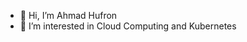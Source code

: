 - 👋 Hi, I’m Ahmad Hufron 
- 👀 I’m interested in Cloud Computing and Kubernetes

<!---
ahmadhufron/ahmadhufron is a ✨ special ✨ repository because its `README.md` (this file) appears on your GitHub profile.
You can click the Preview link to take a look at your changes.
--->
